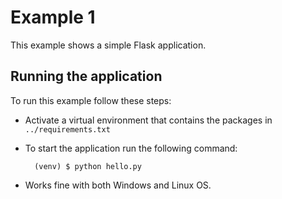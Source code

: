 Example 1
=========

This example shows a simple Flask application.

Running the application
-----------------------

To run this example follow these steps:

- Activate a virtual environment that contains the packages in `../requirements.txt`
- To start the application run the following command:

        (venv) $ python hello.py

- Works fine with both Windows and Linux OS.

